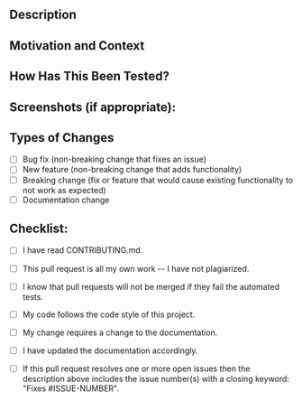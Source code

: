<!--- Provide a general summary of your changes in the Title above -->

## Description
<!--- Describe your changes in detail -->

## Motivation and Context
<!--- Why is this change required? What problem does it solve? -->
<!--- If it fixes an open issue, please link to the issue here. -->

## How Has This Been Tested?
<!--- Please describe in detail how you tested your changes. -->
<!--- Include details of your testing environment, the tests you ran to -->
<!--- see how your change affects other areas of the code, etc. -->

## Screenshots (if appropriate):

## Types of Changes
<!--- What types of changes does your code introduce? Put an `x` in all the boxes that apply: -->
- [ ] Bug fix (non-breaking change that fixes an issue)
- [ ] New feature (non-breaking change that adds functionality)
- [ ] Breaking change (fix or feature that would cause existing functionality to not work as expected)
- [ ] Documentation change

## Checklist:
<!--- Go over all the following points, and put an `x` in all the boxes that apply. -->
<!--- If you're unsure about any of these, don't hesitate to ask. We're here to help! -->
- [ ] I have read CONTRIBUTING.md.
- [ ] This pull request is all my own work -- I have not plagiarized.
- [ ] I know that pull requests will not be merged if they fail the automated tests.
- [ ] My code follows the code style of this project.
- [ ] My change requires a change to the documentation.
- [ ] I have updated the documentation accordingly.
- [ ] If this pull request resolves one or more open issues then the description above includes the issue number(s) with a closing keyword: "Fixes #ISSUE-NUMBER".

